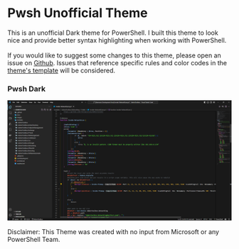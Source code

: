 # Pwsh Unofficial Theme

This is an unofficial Dark theme for PowerShell. I built this theme to look nice and provide better syntax highlighting when working with PowerShell.
<br></br>
If you would like to suggest some changes to this theme, please open an issue on [Github](https://github.com/TheTaylorLee/pwsh-theme-unofficial). Issues that reference specific rules and color codes in the [theme's template](https://github.com/TheTaylorLee/pwsh-theme-unofficial/blob/master/themes/Pwsh%20Theme%20Unofficial-color-theme.json) will be considered.

### Pwsh Dark
![preview](https://raw.githubusercontent.com/TheTaylorLee/pwsh-theme-unofficial/master/assets/themepreview.png)

Disclaimer: This Theme was created with no input from Microsoft or any PowerShell Team.
